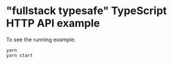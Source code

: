 # "fullstack typesafe" TypeScript HTTP API example

To see the running example:
```
yarn
yarn start
```
